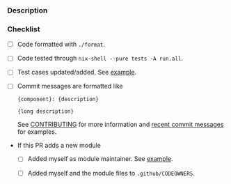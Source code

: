 <!--

  Please fill the description and checklist to the best of your
  ability.

-->

### Description



### Checklist

- [ ] Code formatted with `./format`.

- [ ] Code tested through `nix-shell --pure tests -A run.all`.

- [ ] Test cases updated/added. See [example](https://github.com/rycee/home-manager/commit/f3fbb50b68df20da47f9b0def5607857fcc0d021#diff-b61a6d542f9036550ba9c401c80f00ef).

- [ ] Commit messages are formatted like

    ```
    {component}: {description}

    {long description}
    ```

    See [CONTRIBUTING](https://github.com/rycee/home-manager/blob/master/doc/contributing.adoc#commits) for more information and [recent commit messages](https://github.com/rycee/home-manager/commits/master) for examples.

- If this PR adds a new module

  - [ ] Added myself as module maintainer. See [example](https://github.com/rycee/home-manager/blob/068ff76a10e95820f886ac46957edcff4e44621d/modules/programs/lesspipe.nix#L6).

  - [ ] Added myself and the module files to `.github/CODEOWNERS`.
